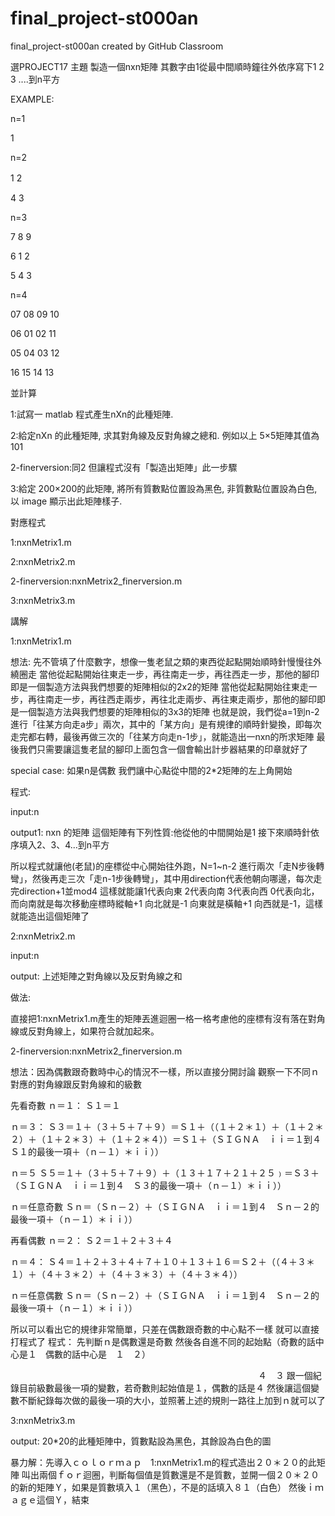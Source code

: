 # final_project-st000an
final_project-st000an created by GitHub Classroom

選PROJECT17
主題
製造一個nxn矩陣
其數字由1從最中間順時鐘往外依序寫下1 2 3 ....到n平方

EXAMPLE:

n=1

1

n=2

1 2　

4 3

n=3

7 8 9

6 1 2

5 4 3

n=4

07  08  09  10 

06  01  02  11

05  04  03  12

16  15  14  13

並計算

1:試寫一 matlab 程式產生nXn的此種矩陣.

2:給定nXn 的此種矩陣, 求其對角線及反對角線之總和. 例如以上 5×5矩陣其值為 101

2-finerversion:同2 但讓程式沒有「製造出矩陣」此一步驟

3:給定 200×200的此矩陣, 將所有質數點位置設為黑色, 非質數點位置設為白色, 以 image 顯示出此矩陣樣子.

對應程式

1:nxnMetrix1.m

2:nxnMetrix2.m

2-finerversion:nxnMetrix2_finerversion.m

3:nxnMetrix3.m

講解

1:nxnMetrix1.m

想法:
先不管填了什麼數字，想像一隻老鼠之類的東西從起點開始順時針慢慢往外繞圈走
當他從起點開始往東走一步，再往南走一步，再往西走一步，那他的腳印即是一個製造方法與我們想要的矩陣相似的2x2的矩陣
當他從起點開始往東走一步，再往南走一步，再往西走兩步，再往北走兩步、再往東走兩步，那他的腳印即是一個製造方法與我們想要的矩陣相似的3x3的矩陣
也就是說，我們從a=1到n-2 進行「往某方向走a步」兩次，其中的「某方向」是有規律的順時針變換，即每次走完都右轉，最後再做三次的「往某方向走n-1步」，就能造出一nxn的所求矩陣
最後我們只需要讓這隻老鼠的腳印上面包含一個會輸出計步器結果的印章就好了

special case:
如果n是偶數 我們讓中心點從中間的2*2矩陣的左上角開始

程式:

input:n

output1: nxn 的矩陣  這個矩陣有下列性質:他從他的中間開始是1 接下來順時針依序填入2、3、4...到n平方

所以程式就讓他(老鼠)的座標從中心開始往外跑，N=1~n-2 進行兩次「走N步後轉彎」，然後再走三次「走n-1步後轉彎」，其中用direction代表他朝向哪邊，每次走完direction+1並mod4 這樣就能讓1代表向東 2代表向南 3代表向西 0代表向北，而向南就是每次移動座標時縱軸+1 向北就是-1 向東就是橫軸+1 向西就是-1，這樣就能造出這個矩陣了


2:nxnMetrix2.m

input:n

output: 上述矩陣之對角線以及反對角線之和

做法:

直接把1:nxnMetrix1.m產生的矩陣丟進迴圈一格一格考慮他的座標有沒有落在對角線或反對角線上，如果符合就加起來。


2-finerversion:nxnMetrix2_finerversion.m

想法：因為偶數跟奇數時中心的情況不一樣，所以直接分開討論
觀察一下不同ｎ對應的對角線跟反對角線和的級數

先看奇數
ｎ＝１：
Ｓ１＝１

ｎ＝３：
Ｓ３＝１＋（３＋５＋７＋９）＝Ｓ１＋（（１＋２＊１）＋（１＋２＊２）＋（１＋２＊３）＋（１＋２＊４））＝Ｓ１＋（ＳＩＧＮＡ　ｉｉ＝１到４　Ｓ１的最後一項＋（ｎ－１）＊ｉｉ））

ｎ＝５
Ｓ５＝１＋（３＋５＋７＋９）＋（１３＋１７＋２１＋２５﹚＝Ｓ３＋（ＳＩＧＮＡ　ｉｉ＝１到４　Ｓ３的最後一項＋（ｎ－１）＊ｉｉ））

ｎ＝任意奇數
Ｓｎ＝（Ｓｎ－２）＋（ＳＩＧＮＡ　ｉｉ＝１到４　Ｓｎ－２的最後一項＋（ｎ－１）＊ｉｉ））


再看偶數
ｎ＝２：
Ｓ２＝１＋２＋３＋４

ｎ＝４：
Ｓ４＝１＋２＋３＋４＋７＋１０＋１３＋１６＝Ｓ２＋（（４＋３＊１）＋（４＋３＊２）＋（４＋３＊３）＋（４＋３＊４））

ｎ＝任意偶數
Ｓｎ＝（Ｓｎ－２）＋（ＳＩＧＮＡ　ｉｉ＝１到４　Ｓｎ－２的最後一項＋（ｎ－１）＊ｉｉ））

所以可以看出它的規律非常簡單，只差在偶數跟奇數的中心點不一樣
就可以直接打程式了
程式：
先判斷ｎ是偶數還是奇數
然後各自進不同的起始點（奇數的話中心是１　偶數的話中心是　１　２）

　　　　  　　　　　　　　　　　　　　　　　　　　　　　　４　３
跟一個紀錄目前級數最後一項的變數，若奇數則起始值是１，偶數的話是４
然後讓這個變數不斷紀錄每次做的最後一項的大小，並照著上述的規則一路往上加到ｎ就可以了


3:nxnMetrix3.m

output: 20*20的此種矩陣中，質數點設為黑色，其餘設為白色的圖

暴力解：先導入ｃｏｌｏｒｍａｐ　1:nxnMetrix1.m的程式造出２０＊２０的此矩陣
叫出兩個ｆｏｒ迴圈，判斷每個值是質數還是不是質數，並開一個２０＊２０的新的矩陣Ｙ，如果是質數填入１（黑色），不是的話填入８１（白色）
然後ｉｍａｇｅ這個Ｙ，結束

